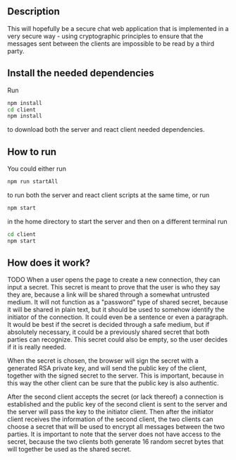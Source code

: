 ## Description
This will hopefully be a secure chat web application that is implemented in a very secure way - using cryptographic principles to ensure that the messages sent between the clients are impossible to be read by a third party.

## Install the needed dependencies 
Run 
``` bash 
npm install
cd client 
npm install
```
to download both the server and react client needed dependencies.

## How to run 
You could either run 
``` bash 
npm run startAll 
```
to run both the server and react client scripts at the same time, or run
``` bash 
npm start 
```
in the home directory to start the server and then on a different terminal run 
``` bash
cd client
npm start 
```

## How does it work?
TODO
When a user opens the page to create a new connection, they can input a secret. This secret is meant to prove that the user is who they say they are, because a link will be shared through a somewhat untrusted medium. It will not function as a "password" type of shared secret, because it will be shared in plain text, but it should be used to somehow identify the initiator of the connection. It could even be a sentence or even a paragraph. It would be best if the secret is decided through a safe medium, but if absolutely necessary, it could be a previously shared secret that both parties can recognize.
This secret could also be empty, so the user decides if it is really needed.
    
When the secret is chosen, the browser will sign the secret with a generated RSA private key, and will send the public key of the client, together with the signed secret to the server.
This is important, because in this way the other client can be sure that the public key is also authentic.
    
After the second client accepts the secret (or lack thereof) a connection is established and the public key of the second client is sent to the server and the server will pass the key to the initiator client.
    Then after the initiator client receives the information of the second client, the two clients can choose a secret that will be used to encrypt all messages between the two parties. It is important to note that the server does not have access to the secret, because the two clients both generate 16 random secret bytes that will together be used as the shared secret.
